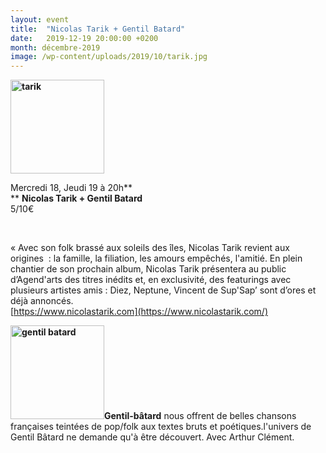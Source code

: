 ```yaml
---
layout: event
title:  "Nicolas Tarik + Gentil Batard"
date:   2019-12-19 20:00:00 +0200
month: décembre-2019
image: /wp-content/uploads/2019/10/tarik.jpg
---
```

**<img class=" size-thumbnail wp-image-7122 alignleft" src="http://localhost/wpagendarts/wp-content/uploads/2019/10/tarik.jpg?w=150" alt="tarik" width="150" height="150" srcset="http://localhost/wpagendarts/wp-content/uploads/2019/10/tarik.jpg 960w, http://localhost/wpagendarts/wp-content/uploads/2019/10/tarik-300x300.jpg 300w, http://localhost/wpagendarts/wp-content/uploads/2019/10/tarik-150x150.jpg 150w, http://localhost/wpagendarts/wp-content/uploads/2019/10/tarik-768x768.jpg 768w" sizes="(max-width: 150px) 100vw, 150px" />**

Mercredi 18, Jeudi 19 à 20h**  
** **Nicolas Tarik + Gentil Batard**<span style="font-weight:400;"><br /> </span><span style="font-weight:400;">5/10€</span>

<span style="font-weight:400;"> </span>

« Avec son folk brassé aux soleils des îles, Nicolas Tarik revient aux origines  : la famille, la filiation, les amours empêchés, l'amitié. En plein chantier de son prochain album, Nicolas Tarik présentera au public d’Agend'arts des titres inédits et, en exclusivité, des featurings avec plusieurs artistes amis : Diez, Neptune, Vincent de Sup'Sap’ sont d’ores et déjà annoncés.  
[https://www.nicolastarik.com](https://www.nicolastarik.com/)  


**<img class="alignleft size-thumbnail wp-image-7218" src="http://localhost/wpagendarts/wp-content/uploads/2019/10/gentil-batard.jpg?w=150" alt="gentil batard" width="150" height="150" srcset="http://localhost/wpagendarts/wp-content/uploads/2019/10/gentil-batard.jpg 320w, http://localhost/wpagendarts/wp-content/uploads/2019/10/gentil-batard-300x300.jpg 300w, http://localhost/wpagendarts/wp-content/uploads/2019/10/gentil-batard-150x150.jpg 150w" sizes="(max-width: 150px) 100vw, 150px" />Gentil-bâtard** <span style="font-weight:400;">nous offrent de belles chansons françaises teintées de pop/folk aux textes bruts et poétiques.l'univers de Gentil Bâtard ne demande qu'à être découvert. Avec Arthur Clément.</span>